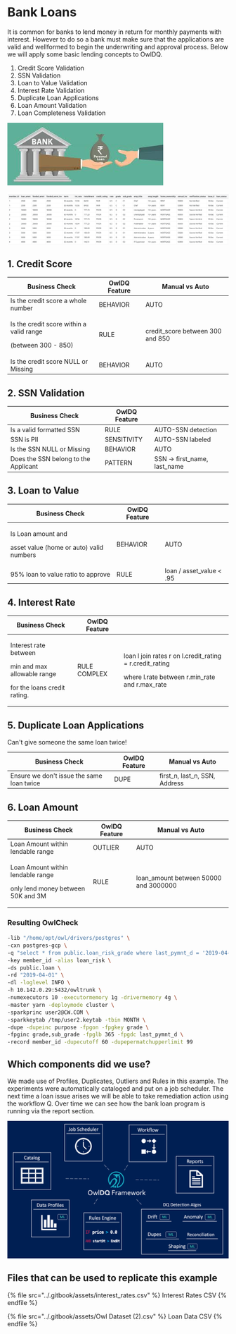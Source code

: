 # Bank Loans

It is common for banks to lend money in return for monthly payments with interest.  However to do so a bank must make sure that the applications are valid and wellformed to begin the underwriting and approval process.  Below we will apply some basic lending concepts to OwlDQ. 

1. Credit Score Validation
2. SSN Validation
3. Loan to Value Validation
4. Interest Rate Validation
5. Duplicate Loan Applications
6. Loan Amount Validation
7. Loan Completeness Validation

![](../.gitbook/assets/bank-loan1.jpeg)

![](<../.gitbook/assets/Screen Shot 2020-03-30 at 2.35.16 PM.png>)

## 1. Credit Score

| Business Check                                                             | OwlDQ Feature  | Manual vs Auto                   |
| -------------------------------------------------------------------------- | -------------- | -------------------------------- |
| Is the credit score a whole number                                         | BEHAVIOR       | AUTO                             |
| <p>Is the credit score within a valid range </p><p>(between 300 - 850)</p> | RULE           | credit_score between 300 and 850 |
| Is the credit score NULL or Missing                                        | BEHAVIOR       | AUTO                             |

##  2. SSN Validation

| Business Check                       | OwlDQ Feature |                              |
| ------------------------------------ | ------------- | ---------------------------- |
| Is a valid formatted SSN             | RULE          | AUTO-SSN detection           |
| SSN is PII                           | SENSITIVITY   | AUTO-SSN labeled             |
| Is the SSN NULL or Missing           | BEHAVIOR      | AUTO                         |
| Does the SSN belong to the Applicant | PATTERN       | SSN -> first_name, last_name |

## 3. Loan to Value 

| Business Check                                                            | OwlDQ Feature |                          |
| ------------------------------------------------------------------------- | ------------- | ------------------------ |
| <p>Is Loan amount and </p><p>asset value (home or auto) valid numbers</p> | BEHAVIOR      | AUTO                     |
| 95% loan to value ratio to approve                                        | RULE          | loan / asset_value < .95 |

## 4. Interest Rate

| Business Check                                                                                      | OwlDQ Feature |                                                                                                                       |
| --------------------------------------------------------------------------------------------------- | ------------- | --------------------------------------------------------------------------------------------------------------------- |
| <p>Interest rate between </p><p>min and max allowable range </p><p>for the loans credit rating.</p> | RULE COMPLEX  | <p>loan l join rates r on l.credit_rating = r.credit_rating </p><p>where l.rate between r.min_rate and r.max_rate</p> |

## 5. Duplicate Loan Applications

Can't give someone the same loan twice!

| Business Check                            | OwlDQ Feature | Manual vs Auto                |
| ----------------------------------------- | ------------- | ----------------------------- |
| Ensure we don't issue the same loan twice | DUPE          | first_n, last_n, SSN, Address |

## 6. Loan Amount

| Business Check                                                                     | OwlDQ Feature | Manual vs Auto                        |
| ---------------------------------------------------------------------------------- | ------------- | ------------------------------------- |
| Loan Amount within lendable range                                                  | OUTLIER       | AUTO                                  |
| <p>Loan Amount within lendable range </p><p>only lend money between 50K and 3M</p> | RULE          | loan_amount between 50000 and 3000000 |

### Resulting OwlCheck

```bash
-lib "/home/opt/owl/drivers/postgres" \
-cxn postgres-gcp \
-q "select * from public.loan_risk_grade where last_pymnt_d = '2019-04-01'" \
-key member_id -alias loan_risk \
-ds public.loan \
-rd "2019-04-01" \
-dl -loglevel INFO \
-h 10.142.0.29:5432/owltrunk \
-numexecutors 10 -executormemory 1g -drivermemory 4g \
-master yarn -deploymode cluster \
-sparkprinc user2@CW.COM \
-sparkkeytab /tmp/user2.keytab -tbin MONTH \
-dupe -dupeinc purpose -fpgon -fpgkey grade \
-fpginc grade,sub_grade -fpglb 365 -fpgdc last_pymnt_d \
-record member_id -dupecutoff 60 -dupepermatchupperlimit 99 
```

## Which components did we use?

We made use of Profiles, Duplicates, Outliers and Rules in this example.  The experiments were automatically cataloged and put on a job scheduler.  The next time a loan issue arises we will be able to take remediation action using the workflow Q.  Over time we can see how the bank loan program is running via the report section. 

![](../.gitbook/assets/owldq-framework-li.png)

## Files that can be used to replicate this example

{% file src="../.gitbook/assets/interest_rates.csv" %}
Interest Rates CSV
{% endfile %}

{% file src="../.gitbook/assets/Owl  Dataset (2).csv" %}
Loan Data CSV
{% endfile %}
